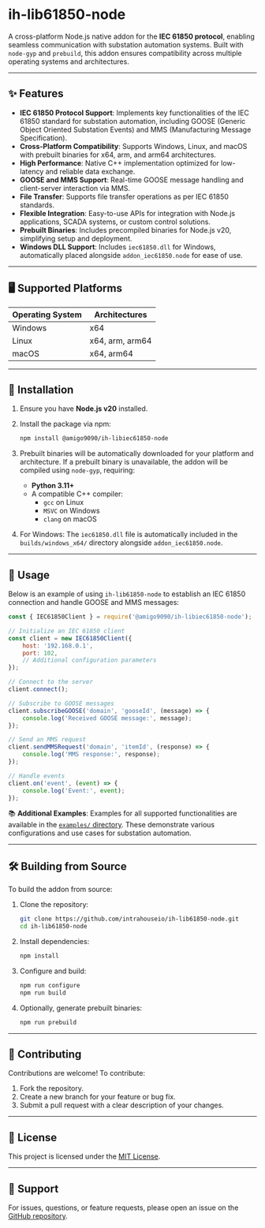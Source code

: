 # ih-lib61850-node

A cross-platform Node.js native addon for the **IEC 61850 protocol**, enabling seamless communication with substation automation systems. Built with `node-gyp` and `prebuild`, this addon ensures compatibility across multiple operating systems and architectures.

---

## ✨ Features

- **IEC 61850 Protocol Support**: Implements key functionalities of the IEC 61850 standard for substation automation, including GOOSE (Generic Object Oriented Substation Events) and MMS (Manufacturing Message Specification).
- **Cross-Platform Compatibility**: Supports Windows, Linux, and macOS with prebuilt binaries for x64, arm, and arm64 architectures.
- **High Performance**: Native C++ implementation optimized for low-latency and reliable data exchange.
- **GOOSE and MMS Support**: Real-time GOOSE message handling and client-server interaction via MMS.
- **File Transfer**: Supports file transfer operations as per IEC 61850 standards.
- **Flexible Integration**: Easy-to-use APIs for integration with Node.js applications, SCADA systems, or custom control solutions.
- **Prebuilt Binaries**: Includes precompiled binaries for Node.js v20, simplifying setup and deployment.
- **Windows DLL Support**: Includes `iec61850.dll` for Windows, automatically placed alongside `addon_iec61850.node` for ease of use.

---

## 🖥️ Supported Platforms

| Operating System | Architectures       |
|------------------|--------------------|
| Windows          | x64                |
| Linux            | x64, arm, arm64    |
| macOS            | x64, arm64         |

---

## 🚀 Installation

1. Ensure you have **Node.js v20** installed.
2. Install the package via npm:

   ```bash
   npm install @amigo9090/ih-libiec61850-node
   ```

3. Prebuilt binaries will be automatically downloaded for your platform and architecture. If a prebuilt binary is unavailable, the addon will be compiled using `node-gyp`, requiring:
   - **Python 3.11+**
   - A compatible C++ compiler:
     - `gcc` on Linux
     - `MSVC` on Windows
     - `clang` on macOS
4. For Windows: The `iec61850.dll` file is automatically included in the `builds/windows_x64/` directory alongside `addon_iec61850.node`.

---

## 📖 Usage

Below is an example of using `ih-lib61850-node` to establish an IEC 61850 connection and handle GOOSE and MMS messages:

```javascript
const { IEC61850Client } = require('@amigo9090/ih-libiec61850-node');

// Initialize an IEC 61850 client
const client = new IEC61850Client({
    host: '192.168.0.1',
    port: 102,
    // Additional configuration parameters
});

// Connect to the server
client.connect();

// Subscribe to GOOSE messages
client.subscribeGOOSE('domain', 'gooseId', (message) => {
    console.log('Received GOOSE message:', message);
});

// Send an MMS request
client.sendMMSRequest('domain', 'itemId', (response) => {
    console.log('MMS response:', response);
});

// Handle events
client.on('event', (event) => {
    console.log('Event:', event);
});
```

📚 **Additional Examples**: Examples for all supported functionalities are available in the [`examples/` directory](https://github.com/intrahouseio/ih-lib61850-node/tree/main/examples). These demonstrate various configurations and use cases for substation automation.

---

## 🛠️ Building from Source

To build the addon from source:

1. Clone the repository:

   ```bash
   git clone https://github.com/intrahouseio/ih-lib61850-node.git
   cd ih-lib61850-node
   ```

2. Install dependencies:

   ```bash
   npm install
   ```

3. Configure and build:

   ```bash
   npm run configure
   npm run build
   ```

4. Optionally, generate prebuilt binaries:

   ```bash
   npm run prebuild
   ```

---

## 🤝 Contributing

Contributions are welcome! To contribute:

1. Fork the repository.
2. Create a new branch for your feature or bug fix.
3. Submit a pull request with a clear description of your changes.

---

## 📜 License

This project is licensed under the [MIT License](https://github.com/intrahouseio/ih-lib61850-node/blob/main/LICENSE).

---

## 💬 Support

For issues, questions, or feature requests, please open an issue on the [GitHub repository](https://github.com/intrahouseio/ih-lib61850-node/issues).
